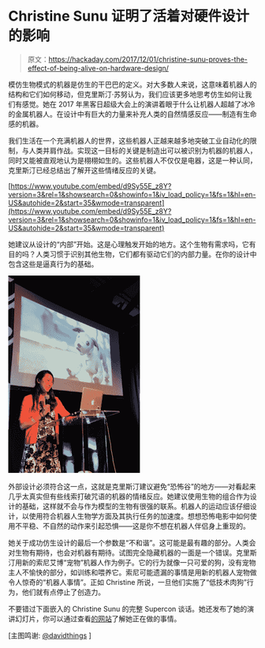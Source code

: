 # Christine Sunu 证明了活着对硬件设计的影响

> 原文：<https://hackaday.com/2017/12/01/christine-sunu-proves-the-effect-of-being-alive-on-hardware-design/>

模仿生物模式的机器是仿生的干巴巴的定义。对大多数人来说，这意味着机器人的结构和它们如何移动，但克里斯汀·苏努认为，我们应该更多地思考仿生如何让我们有感觉。她在 2017 年黑客日超级大会上的演讲着眼于什么让机器人超越了冰冷的金属机器人。在设计中有巨大的力量来补充人类的自然情感反应——制造有生命感的机器。

我们生活在一个充满机器人的世界，这些机器人正越来越多地突破工业自动化的限制，与人类并肩作战。实现这一目标的关键是制造出可以被识别为机器的机器人，同时又能被直观地认为是栩栩如生的。这些机器人不仅仅是电器，这是一种认同，克里斯汀已经总结出了解开这些情绪反应的关键。

 [https://www.youtube.com/embed/d9Sy55E_z8Y?version=3&rel=1&showsearch=0&showinfo=1&iv_load_policy=1&fs=1&hl=en-US&autohide=2&start=35&wmode=transparent](https://www.youtube.com/embed/d9Sy55E_z8Y?version=3&rel=1&showsearch=0&showinfo=1&iv_load_policy=1&fs=1&hl=en-US&autohide=2&start=35&wmode=transparent)



她建议从设计的“内部”开始。这是心理触发开始的地方。这个生物有需求吗，它有目的吗？人类习惯于识别其他生物，它们都有驱动它们的内部力量。在你的设计中包含这些是逼真行为的基础。

![](img/97fb6d7c9a67ed4d243cf767e18eac03.png)

外部设计必须符合这一点，这就是克里斯汀建议避免“恐怖谷”的地方——对看起来几乎太真实但有些线索打破咒语的机器的情绪反应。她建议使用生物的组合作为设计的基础，这样就不会与作为模型的生物有很强的联系。机器人的运动应该仔细设计，以使用符合机器人生物学方面及其执行任务的加速度。想想恐怖电影中如何使用不平稳、不自然的动作来引起恐惧——这是你不想在机器人伴侣身上重现的。

她关于成功仿生设计的最后一个参数是“不和谐”。这可能是最有趣的部分。人类会对生物有期待，也会对机器有期待。试图完全隐藏机器的一面是一个错误。克里斯汀用新的索尼艾博“宠物”机器人作为例子。它的行为就像一只可爱的狗，没有宠物主人不愉快的部分，如训练和喂养它。索尼可能遗漏的事情是用新的机器人宠物做令人惊奇的“机器人事情”。正如 Christine 所说，一旦他们实施了“低技术肉狗”行为，他们就有点停止了创造力。

不要错过下面嵌入的 Christine Sunu 的完整 Supercon 谈话。她还发布了她的演讲幻灯片，你可以通过查看[的网站](http://www.christinesunu.com/)了解她正在做的事情。

[主图鸣谢: [@davidthings](https://twitter.com/davidthings/status/929865735026786304) ]